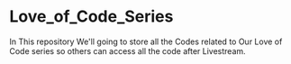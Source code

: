 # Love_of_Code_Series
In This repository We'll going to store all the Codes related to Our Love of Code series so others can access all the code after Livestream.
